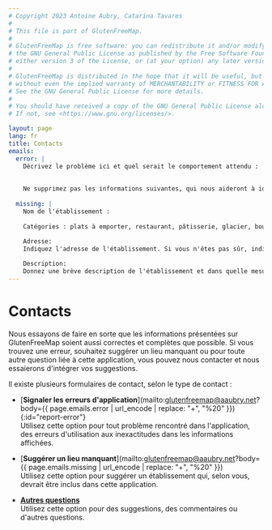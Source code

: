 ```yaml
---
# Copyright 2023 Antoine Aubry, Catarina Tavares
# 
# This file is part of GlutenFreeMap.
# 
# GlutenFreeMap is free software: you can redistribute it and/or modify it under the terms of
# the GNU General Public License as published by the Free Software Foundation,
# either version 3 of the License, or (at your option) any later version.
# 
# GlutenFreeMap is distributed in the hope that it will be useful, but WITHOUT ANY WARRANTY;
# without even the implied warranty of MERCHANTABILITY or FITNESS FOR A PARTICULAR PURPOSE.
# See the GNU General Public License for more details.
# 
# You should have received a copy of the GNU General Public License along with GlutenFreeMap.
# If not, see <https://www.gnu.org/licenses/>.

layout: page
lang: fr
title: Contacts
emails:
  error: |
    Décrivez le problème ici et quel serait le comportement attendu :
    
    
    Ne supprimez pas les informations suivantes, qui nous aideront à identifier la cause du problème :
    
  missing: |
    Nom de l'établissement :
    
    Catégories : plats à emporter, restaurant, pâtisserie, glacier, boucherie, hôtel
    
    Adresse:
    Indiquez l'adresse de l'établissement. Si vous n'êtes pas sûr, indiquez au moins l'emplacement.

    Description:
    Donnez une brève description de l'établissement et dans quelle mesure il est adapté aux personnes coeliaques et intolérantes au gluten.
---
```

# Contacts

Nous essayons de faire en sorte que les informations présentées sur GlutenFreeMap soient aussi correctes et complètes que possible. Si vous trouvez une erreur, souhaitez suggérer un lieu manquant ou pour toute autre question liée à cette application, vous pouvez nous contacter et nous essaierons d'intégrer vos suggestions.

Il existe plusieurs formulaires de contact, selon le type de contact :

- [**Signaler les erreurs d'application**](mailto:glutenfreemap@aaubry.net?body={{ page.emails.error | url_encode | replace: "+", "%20" }}){:id="report-error"}  
   Utilisez cette option pour tout problème rencontré dans l'application, des erreurs d'utilisation aux inexactitudes dans les informations affichées.

- [**Suggérer un lieu manquant**](mailto:glutenfreemap@aaubry.net?body={{ page.emails.missing | url_encode | replace: "+", "%20" }})  
   Utilisez cette option pour suggérer un établissement qui, selon vous, devrait être inclus dans cette application.

- [**Autres questions**](mailto:glutenfreemap@aaubry.net?subject=GlutenFreeMap)  
   Utilisez cette option pour des suggestions, des commentaires ou d'autres questions.
